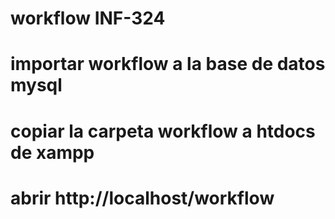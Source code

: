 # workflow INF-324

# importar workflow a la base de datos mysql

# copiar la carpeta workflow a htdocs de xampp

# abrir http://localhost/workflow 
